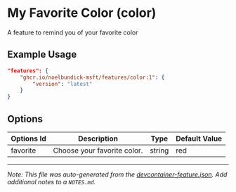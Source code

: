 
# My Favorite Color (color)

A feature to remind you of your favorite color

## Example Usage

```json
"features": {
    "ghcr.io/noelbundick-msft/features/color:1": {
        "version": "latest"
    }
}
```

## Options

| Options Id | Description | Type | Default Value |
|-----|-----|-----|-----|
| favorite | Choose your favorite color. | string | red |



---

_Note: This file was auto-generated from the [devcontainer-feature.json](https://github.com/noelbundick-msft/features/blob/main/src/color/devcontainer-feature.json).  Add additional notes to a `NOTES.md`._
